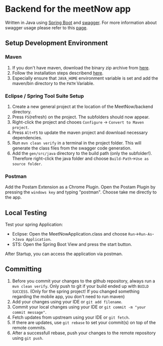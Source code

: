 # Backend for the meetNow app
Written in Java using [Spring Boot](https://projects.spring.io/spring-boot) and [swagger](http://swagger.io/). For more information about swagger 
usage please refer to this [page](./src/main/resources/README.md).

## Setup Development Environment
### Maven
1. If you don't have maven, download the binary zip archive from [here](https://maven.apache.org/download.cgi).
2. Follow the installation steps describend [here](https://maven.apache.org/install.html).
3. Especially ensure that `JAVA_HOME` environment variable is set and add the maven/bin directory to the `PATH` Variable.

### Eclipse / Spring Tool Suite Setup
1. Create a new general project at the location of the MeetNow/backend directory.
2. Press `F5`(refresh) on the project. The subfolders should now appear.
3. Right-click the project and chooes `Configure` -> `Convert to Maven project`.
4. Press `Alt+F5` to update the maven project and download necessary dependencies.
5. Run `mvn clean verify` in a terminal in the project folder. This will generate the class files from the swagger code generation.
6. Add the `gen/src/java` directory to the build path (only the subfolder!). Therefore right-click the java folder and choose 
`Build-Path`->`Use as source folder`.

### Postman
Add the Postam Extension as a Chrome Plugin.
Open the Postam Plugin by pressing the `windows key` and typing "postman". Choose take me directly to the app.

## Local Testing
Test your spring Application:
- Eclipse: Open the MeetNowApplication.class and choose `Run`->`Run-As`->`Java Application`.
- STS: Open the Spring Boot View and press the start button.

After Startup, you can access the application via postman.

## Committing
1. Before you commit your changes to the github repository, always run a `mvn clean verify`. Only push to git if your build ended up with
`BUILD SUCCESS`. (Only for the spring project! If you changed something regarding the mobile app, you don't need to run maven)
2. Add your changes using your IDE or `git add filename`.
3. Commit your local changes using your IDE or `git commit -m "your commit message"`.
4. Fetch updates from upstream using your IDE or `git fetch`.
5. If there are updates, use `git rebase` to set your commit(s) on top of the remote commits.
6. After a successfull rebase, push your changes to the remote repository using `git push`.


